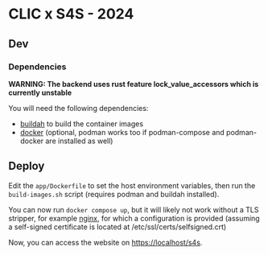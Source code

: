 # CLIC x S4S - 2024

## Dev

### Dependencies

**WARNING: The backend uses rust feature lock_value_accessors which is currently unstable**

You will need the following dependencies:

- [buildah](https://buildah.io) to build the container images
- [docker](https://www.docker.com/get-started/) (optional, podman works too if podman-compose and podman-docker are installed as well)

## Deploy

Edit the `app/Dockerfile` to set the host environment variables,
then run the `build-images.sh` script (requires podman and buildah installed).

You can now run `docker compose up`, but it will likely not work without a TLS stripper,
for example [nginx](https://nginx.org), for which a configuration is provided
(assuming a self-signed certificate is located at /etc/ssl/certs/selfsigned.crt)

Now, you can access the website on <https://localhost/s4s>.
